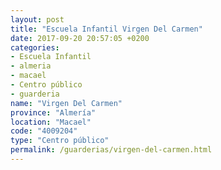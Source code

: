 ```yaml
---
layout: post
title: "Escuela Infantil Virgen Del Carmen"
date: 2017-09-20 20:57:05 +0200
categories:
- Escuela Infantil
- almeria
- macael
- Centro público
- guarderia
name: "Virgen Del Carmen"
province: "Almería"
location: "Macael"
code: "4009204"
type: "Centro público"
permalink: /guarderias/virgen-del-carmen.html
---
```

